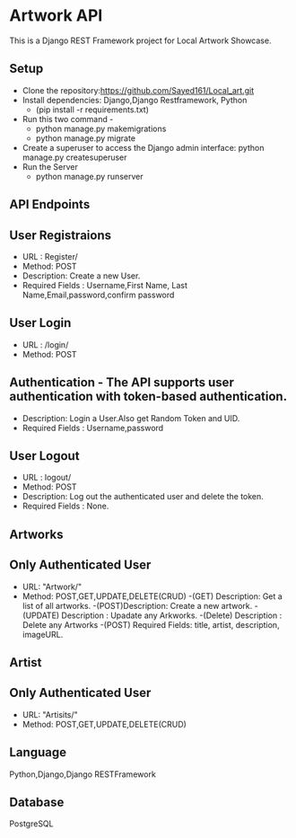 # Artwork API

This is a Django REST Framework project for Local Artwork Showcase.

## Setup
- Clone the repository:https://github.com/Sayed161/Local_art.git
- Install dependencies: Django,Django Restframework, Python
    - (pip install -r requirements.txt)
- Run this two command - 
   - python manage.py makemigrations
   - python manage.py migrate
- Create a superuser to access the Django admin interface:
python manage.py createsuperuser
- Run the Server 
  - python manage.py runserver

## API Endpoints
## User Registraions
- URL : Register/
- Method: POST
- Description: Create a new User.
- Required Fields : Username,First Name, Last Name,Email,password,confirm password

## User Login
- URL : /login/
- Method: POST
## Authentication - The API supports user authentication with token-based authentication.
- Description: Login a User.Also get Random Token and UID.
- Required Fields : Username,password

## User Logout
- URL : logout/
- Method: POST
- Description: Log out the authenticated user and delete the token.
- Required Fields : None.

## Artworks
## Only Authenticated User

- URL: "Artwork/"
- Method: POST,GET,UPDATE,DELETE(CRUD)
-(GET) Description: Get a list of all artworks.
-(POST)Description: Create a new artwork.
-(UPDATE) Description : Upadate any Arkworks.
-(Delete) Description : Delete any Artworks
-(POST) Required Fields: title, artist, description, imageURL.

## Artist
## Only Authenticated User

- URL: "Artisits/"
- Method: POST,GET,UPDATE,DELETE(CRUD)

## Language
Python,Django,Django RESTFramework

## Database
PostgreSQL


